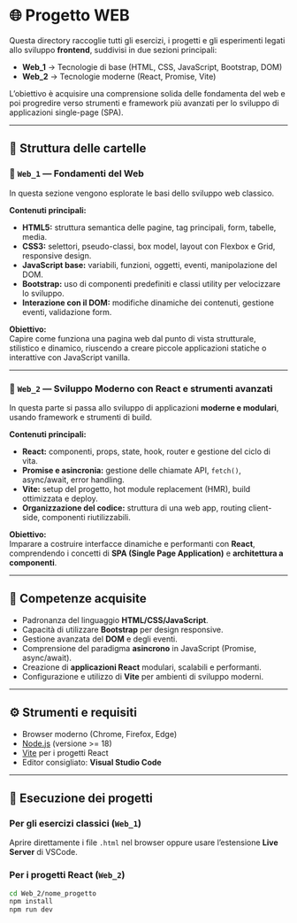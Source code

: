 # 🌐 Progetto WEB

Questa directory raccoglie tutti gli esercizi, i progetti e gli esperimenti legati allo sviluppo **frontend**, suddivisi in due sezioni principali:

- **Web_1** → Tecnologie di base (HTML, CSS, JavaScript, Bootstrap, DOM)
- **Web_2** → Tecnologie moderne (React, Promise, Vite)

L’obiettivo è acquisire una comprensione solida delle fondamenta del web e poi progredire verso strumenti e framework più avanzati per lo sviluppo di applicazioni single-page (SPA).

---

## 📁 Struttura delle cartelle

### 🔹 `Web_1` — Fondamenti del Web
In questa sezione vengono esplorate le basi dello sviluppo web classico.

**Contenuti principali:**
- **HTML5:** struttura semantica delle pagine, tag principali, form, tabelle, media.
- **CSS3:** selettori, pseudo-classi, box model, layout con Flexbox e Grid, responsive design.
- **JavaScript base:** variabili, funzioni, oggetti, eventi, manipolazione del DOM.
- **Bootstrap:** uso di componenti predefiniti e classi utility per velocizzare lo sviluppo.
- **Interazione con il DOM:** modifiche dinamiche dei contenuti, gestione eventi, validazione form.

**Obiettivo:**  
Capire come funziona una pagina web dal punto di vista strutturale, stilistico e dinamico, riuscendo a creare piccole applicazioni statiche o interattive con JavaScript vanilla.

---

### 🔹 `Web_2` — Sviluppo Moderno con React e strumenti avanzati
In questa parte si passa allo sviluppo di applicazioni **moderne e modulari**, usando framework e strumenti di build.

**Contenuti principali:**
- **React:** componenti, props, state, hook, router e gestione del ciclo di vita.
- **Promise e asincronia:** gestione delle chiamate API, `fetch()`, async/await, error handling.
- **Vite:** setup del progetto, hot module replacement (HMR), build ottimizzata e deploy.
- **Organizzazione del codice:** struttura di una web app, routing client-side, componenti riutilizzabili.

**Obiettivo:**  
Imparare a costruire interfacce dinamiche e performanti con **React**, comprendendo i concetti di **SPA (Single Page Application)** e **architettura a componenti**.

---

## 🧠 Competenze acquisite

- Padronanza del linguaggio **HTML/CSS/JavaScript**.
- Capacità di utilizzare **Bootstrap** per design responsive.
- Gestione avanzata del **DOM** e degli eventi.
- Comprensione del paradigma **asincrono** in JavaScript (Promise, async/await).
- Creazione di **applicazioni React** modulari, scalabili e performanti.
- Configurazione e utilizzo di **Vite** per ambienti di sviluppo moderni.

---

## ⚙️ Strumenti e requisiti

- Browser moderno (Chrome, Firefox, Edge)
- [Node.js](https://nodejs.org/) (versione >= 18)
- [Vite](https://vitejs.dev/) per i progetti React
- Editor consigliato: **Visual Studio Code**

---

## 🚀 Esecuzione dei progetti

### Per gli esercizi classici (`Web_1`)
Aprire direttamente i file `.html` nel browser oppure usare l’estensione **Live Server** di VSCode.

### Per i progetti React (`Web_2`)
```bash
cd Web_2/nome_progetto
npm install
npm run dev
